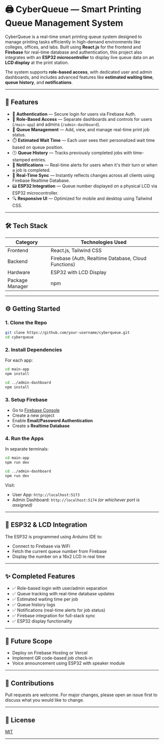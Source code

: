 # 🖨️ CyberQueue — Smart Printing Queue Management System

CyberQueue is a real-time smart printing queue system designed to manage printing tasks efficiently in high-demand environments like colleges, offices, and labs. Built using **React.js** for the frontend and **Firebase** for real-time database and authentication, this project also integrates with an **ESP32 microcontroller** to display live queue data on an **LCD display** at the print station.

The system supports **role-based access**, with dedicated user and admin dashboards, and includes advanced features like **estimated waiting time**, **queue history**, and **notifications**.

---

## 🚀 Features

- 🔐 **Authentication** — Secure login for users via Firebase Auth.
- 👥 **Role-Based Access** — Separate dashboards and controls for users (`/main-app`) and admins (`/admin-dashboard`).
- 🧾 **Queue Management** — Add, view, and manage real-time print job status.
- ⏱️ **Estimated Wait Time** — Each user sees their personalized wait time based on queue position.
- 🕓 **Queue History** — Tracks previously completed jobs with time-stamped entries.
- 🔔 **Notifications** — Real-time alerts for users when it's their turn or when a job is completed.
- 🔄 **Real-Time Sync** — Instantly reflects changes across all clients using Firebase Realtime Database.
- 📟 **ESP32 Integration** — Queue number displayed on a physical LCD via ESP32 microcontroller.
- 🔍 **Responsive UI** — Optimized for mobile and desktop using Tailwind CSS.

---

## 🛠️ Tech Stack

| Category       | Technologies Used |
|----------------|-------------------|
| Frontend       | React.js, Tailwind CSS |
| Backend        | Firebase (Auth, Realtime Database, Cloud Functions) |
| Hardware       | ESP32 with LCD Display |
| Package Manager| npm               |

---

## ⚙️ Getting Started

### 1. Clone the Repo

```bash
git clone https://github.com/your-username/cyberqueue.git
cd cyberqueue
````

### 2. Install Dependencies

For each app:

```bash
cd main-app
npm install

cd ../admin-dashboard
npm install
```

### 3. Setup Firebase

* Go to [Firebase Console](https://console.firebase.google.com/)
* Create a new project
* Enable **Email/Password Authentication**
* Create a **Realtime Database**

### 4. Run the Apps

In separate terminals:

```bash
cd main-app
npm run dev

cd ../admin-dashboard
npm run dev
```

Visit:

* User App: `http://localhost:5173`
* Admin Dashboard: `http://localhost:5174` *(or whichever port is assigned)*

---

## 📡 ESP32 & LCD Integration

The ESP32 is programmed using Arduino IDE to:

* Connect to Firebase via WiFi
* Fetch the current queue number from Firebase
* Display the number on a 16x2 LCD in real time
  
---

## ✨ Completed Features

* ✅ Role-based login with user/admin separation
* ✅ Queue tracking with real-time database updates
* ✅ Estimated waiting time per job
* ✅ Queue history logs
* ✅ Notifications (real-time alerts for job status)
* ✅ Firebase integration for full-stack sync
* ✅ ESP32 display functionality

---

## 📌 Future Scope

* Deploy on Firebase Hosting or Vercel
* Implement QR code-based job check-in
* Voice announcement using ESP32 with speaker module

---

## 🤝 Contributions

Pull requests are welcome. For major changes, please open an issue first to discuss what you would like to change.

---

## 📜 License

[MIT](https://choosealicense.com/licenses/mit/)

---
